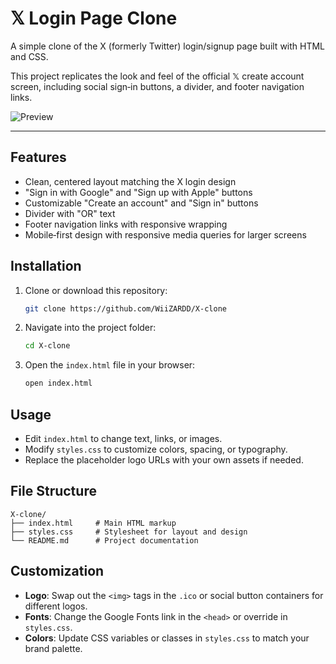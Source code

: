 # 𝕏 Login Page Clone

A simple clone of the X (formerly Twitter) login/signup page built with HTML and CSS. 
<p>This project replicates the look and feel of the official 𝕏 create account screen, including social sign‑in buttons, a divider, and footer navigation links.</p>

![Preview](https://i.imgur.com/v6HTp5N.png)

---

## Features

- Clean, centered layout matching the X login design
- "Sign in with Google" and "Sign up with Apple" buttons
- Customizable "Create an account" and "Sign in" buttons
- Divider with "OR" text
- Footer navigation links with responsive wrapping
- Mobile‑first design with responsive media queries for larger screens

## Installation

1. Clone or download this repository:
   ```bash
   git clone https://github.com/WiiZARDD/X-clone
   ```
2. Navigate into the project folder:
   ```bash
   cd X-clone
   ```
3. Open the `index.html` file in your browser:
   ```bash
   open index.html
   ```

## Usage

- Edit `index.html` to change text, links, or images.
- Modify `styles.css` to customize colors, spacing, or typography.
- Replace the placeholder logo URLs with your own assets if needed.

## File Structure

```
X-clone/
├── index.html     # Main HTML markup
├── styles.css     # Stylesheet for layout and design
└── README.md      # Project documentation
```

## Customization

- **Logo**: Swap out the `<img>` tags in the `.ico` or social button containers for different logos.
- **Fonts**: Change the Google Fonts link in the `<head>` or override in `styles.css`.
- **Colors**: Update CSS variables or classes in `styles.css` to match your brand palette.
